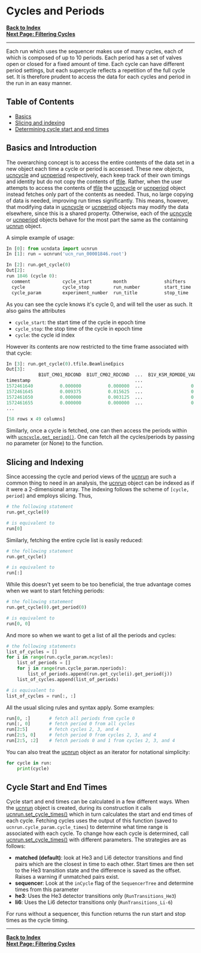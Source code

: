# Cycles and Periods

[**Back to Index**](index.md)\
[**Next Page: Filtering Cycles**](filter.md)

---

Each run which uses the sequencer makes use of many cycles, each of which is composed of up to 10 periods. Each period has a set of valves open or closed for a fixed amount of time. Each cycle can have different period settings, but each supercycle reflects a repetition of the full cycle set. It is therefore prudent to access the data for each cycles and period in the run in an easy manner.

## Table of Contents

* [Basics](#basics-and-introduction)
* [Slicing and indexing](#slicing-and-indexing)
* [Determining cycle start and end times](#cycle-start-and-end-times)

## Basics and Introduction

The overarching concept is to access the entire contents of the data set in a new object each time a cycle or period is accessed. These new objects, [ucncycle] and [ucnperiod] respectively, each keep track of their own timings and identity but do not copy the contents of [tfile]. Rather, when the user attempts to access the contents of [tfile] the [ucncycle] or [ucnperiod] object instead fetches only part of the contents as needed. Thus, no large copying of data is needed, improving run times significantly. This means, however, that modifying data in [ucncycle] or [ucnperiod] objects may modify the data elsewhere, since this is a shared property. Otherwise, each of the [ucncycle] or [ucnperiod] objects behave for the most part the same as the containing [ucnrun] object.

A simple example of usage:

```python
In [0]: from ucndata import ucnrun
In [1]: run = ucnrun('ucn_run_00001846.root')

In [2]: run.get_cycle(0)
Out[2]:
run 1846 (cycle 0):
  comment            cycle_start        month              shifters           supercycle
  cycle              cycle_stop         run_number         start_time         tfile
  cycle_param        experiment_number  run_title          stop_time          year
```

As you can see the cycle knows it's cycle 0, and will tell the user as such. It also gains the attributes

* `cycle_start`: the start time of the cycle in epoch time
* `cycle_stop`: the stop time of the cycle in epoch time
* `cycle`: the cycle id index

However its contents are now restricted to the time frame associated with that cycle:

```python
In [3]: run.get_cycle(0).tfile.BeamlineEpics
Out[3]:
            B1UT_CM01_RDCOND  B1UT_CM02_RDCOND  ...  B1V_KSM_RDMODE_VAL1  B1_FOIL_ADJCUR
timestamp                                       ...
1572461640          0.000000          0.000000  ...                  0.0       40.876598
1572461645          0.009375          0.015625  ...                  0.0       40.876598
1572461650          0.000000          0.003125  ...                  0.0       40.876598
1572461655          0.000000          0.000000  ...                  0.0       40.876598
...

[58 rows x 49 columns]
```

Similarly, once a cycle is fetched, one can then access the periods within with [`ucncycle.get_period()`](../docs/ucndata.md#ucncycle). One can fetch all the cycles/periods by passing no parameter (or None) to the function.

## Slicing and Indexing

Since accessing the cycle and period views of the [ucnrun] are such a common thing to need in an analysis, the [ucnrun] object can be indexed as if it were a 2-dimensional array. The indexing follows the scheme of `[cycle, period]` and employs slicing. Thus,

```python
# the following statement
run.get_cycle(0)

# is equivalent to
run[0]
```

Similarly, fetching the entire cycle list is easily reduced:

```python
# the following statement
run.get_cycle()

# is equivalent to
run[:]
```

While this doesn't yet seem to be too beneficial, the true advantage comes when we want to start fetching periods:

```python
# the following statement
run.get_cycle(0).get_period(0)

# is equivalent to
run[0, 0]
```

And more so when we want to get a list of all the periods and cycles:

```python
# the following statements
list_of_cycles = []
for i in range(run.cycle_param.ncycles):
    list_of_periods = []
    for j in range(run.cycle_param.nperiods):
        list_of_periods.append(run.get_cycle(i).get_period(j))
    list_of_cycles.append(list_of_periods)

# is equivalent to
list_of_cycles = run[:, :]
```

All the usual slicing rules and syntax apply. Some examples:

```python
run[0, :]       # fetch all periods from cycle 0
run[:, 0]       # fetch period 0 from all cycles
run[2:5]        # fetch cycles 2, 3, and 4
run[2:5, 0]     # fetch period 0 from cycles 2, 3, and 4
run[2:5, :2]    # fetch periods 0 and 1 from cycles 2, 3, and 4
```

You can also treat the [ucnrun] object as an iterator for notational simplicity:

```python
for cycle in run:
    print(cycle)
```

## Cycle Start and End Times

Cycle start and end times can be calculated in a few different ways. When the [ucnrun] object is created, during its construction it calls [ucnrun.set_cycle_times()](../docs/ucndata.md#ucnrunset_cycle_times) which in turn calculates the start and end times of each cycle. Fetching cycles uses the output of this function (saved to `ucnrun.cycle_param.cycle_times`) to determine what time range is associated with each cycle. To change how each cycle is determined, call [ucnrun.set_cycle_times()](../docs/ucndata.md#ucnrunset_cycle_times) with different parameters. The strategies are as follows:

* **matched (default)**: look at He3 and Li6 detector transitions and find pairs which are the closest in time to each other. Start times are then set to the He3 transition state and the difference is saved as the offset. Raises a warning if unmatched pairs exist.
* **sequencer**: Look at the `inCycle` flag of the `SequencerTree` and determine times from this parameter
* **he3**: Uses the He3 detector transitions only (`RunTransitions_He3`)
* **li6**: Uses the Li6 detector transitions only (`RunTransitions_Li-6`)

For runs without a sequencer, this function returns the run start and stop times as the cycle timing.

---

[**Back to Index**](index.md)\
[**Next Page: Filtering Cycles**](filter.md)

[tfile]: #tfile
[DataFrame]: https://pandas.pydata.org/pandas-docs/stable/reference/api/pandas.DataFrame.html
[ttree]:https://github.com/ucn-triumf/rootloader/blob/main/docs/rootloader/ttree.md
[attrdict]:https://github.com/ucn-triumf/rootloader/blob/main/docs/rootloader/attrdict.md
[rootloader]: https://github.com/ucn-triumf/rootloader
[ucnrun]: ../docs/ucnrun.md
[ucncycle]: ../docs/ucncycle.md
[ucnperiod]: ../docs/ucnperiod.md
[applylist]: ../docs/applylist.md
[read]: ../docs/read.md
[merge]: ../docs/merge.md
